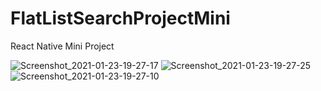 # FlatListSearchProjectMini
React Native Mini Project

![Screenshot_2021-01-23-19-27-17](https://user-images.githubusercontent.com/48439593/105608071-d68c1a80-5db2-11eb-8618-541c2c75e91e.png)
![Screenshot_2021-01-23-19-27-25](https://user-images.githubusercontent.com/48439593/105608073-d724b100-5db2-11eb-8fa9-549e84fe9d6f.png)
![Screenshot_2021-01-23-19-27-10](https://user-images.githubusercontent.com/48439593/105608074-d7bd4780-5db2-11eb-86f7-feb5cc91ac39.png)

